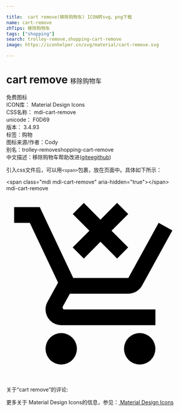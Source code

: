 ```yaml
---

title:  cart remove(移除购物车) ICON转svg、png下载
name: cart-remove
zhTips: 移除购物车
tags: ["shopping"]
search: trolley-remove,shopping-cart-remove
image: https://iconhelper.cn/svg/material/cart-remove.svg

---
```


# cart remove  <small style="font-size: 60%;font-weight: 100">移除购物车</small>


<div class="detail-page">
<p>
<span><span class="badge-success badge">免费图标</span> </span>
<br/>
<span>
ICON库：
<span class="badge-secondary badge">Material Design Icons</span> 
</span>
<br/>
<span>
CSS名称：
<span class="badge-secondary badge">mdi-cart-remove</span> 
</span>
<br/>
<span>
unicode：
<span class="badge-secondary badge">F0D69</span> 
<copy-btn content='F0D69' btn-title=""></copy-btn>
<copy-btn :content='String.fromCodePoint(parseInt("F0D69", 16))' btn-title="复制U"></copy-btn>
</span>
<br/>
<span>
版本：
<span class="badge-secondary badge">3.4.93</span> 
</span><br/><span>标签：<span class="badge-light badge"><router-link to="/tags/shopping.html">购物</router-link></span></span>
<br/>
<span>图标来源/作者：<span class="badge-light badge">Cody</span></span> 
<br/>
<span>别名：<span class="badge-light badge">trolley-remove</span><span class="badge-light badge">shopping-cart-remove</span></span><br/><span class="zh-detail">中文描述：<span class="badge-primary badge">移除购物车</span><span class="help-link"><span>帮助改进</span>(<a href="https://gitee.com/liuwave/icon-helper/edit/master/json/material/cart-remove.json" target="_blank" rel="noopener noreferrer">gitee</a><a href="https://github.com/liuwave/icon-helper/edit/master/json/material/cart-remove.json" target="_blank" rel="noopener noreferrer">github</a></span>)</span><br/>
</p>
</div>
<div class="alert alert-dark">
  <i class="mdi mdi-cart-remove mdi-48px"></i>
  <i class="mdi mdi-cart-remove mdi-36px"></i>
  <i class="mdi mdi-cart-remove mdi-24px"></i>
  <i class="mdi mdi-cart-remove mdi-18px"></i>
</div>
<div>
  <p>引入css文件后，可以用<code>&lt;span&gt;</code>包裹，放在页面中。具体如下所示：    
  </p>
  <div class="alert alert-primary" style="font-size: 14px">
    &lt;span class="mdi mdi-cart-remove" aria-hidden="true"&gt;&lt;/span&gt;
    <copy-btn content='<span class="mdi mdi-cart-remove" aria-hidden="true"></span>'></copy-btn>
  </div>
  <div class="alert alert-secondary">
    <i class="mdi mdi-cart-remove"
    style="font-size: 24px"
    aria-hidden="true"></i> mdi-cart-remove
    <copy-btn content="mdi-cart-remove" btn-title="复制图标名称"></copy-btn>
  </div>
</div>
<div id="svg" class="svg-wrap">
<svg xmlns="http://www.w3.org/2000/svg" viewBox="0 0 24 24"><path d="M14.12,8.53L12,6.41L9.88,8.54L8.46,7.12L10.59,5L8.47,2.88L9.88,1.47L12,3.59L14.12,1.46L15.54,2.88L13.41,5L15.53,7.12L14.12,8.53M7,18A2,2 0 0,1 9,20A2,2 0 0,1 7,22A2,2 0 0,1 5,20A2,2 0 0,1 7,18M17,18A2,2 0 0,1 19,20A2,2 0 0,1 17,22A2,2 0 0,1 15,20A2,2 0 0,1 17,18M7.17,14.75A0.25,0.25 0 0,0 7.42,15H19V17H7A2,2 0 0,1 5,15C5,14.65 5.09,14.32 5.25,14.04L6.6,11.59L3,4H1V2H4.27L5.21,4L6.16,6L8.4,10.73L8.53,11H15.55L18.31,6L19.41,4H19.42L21.16,4.96L17.3,11.97C16.96,12.59 16.3,13 15.55,13H8.1L7.2,14.63L7.17,14.75Z" /></svg>
</div>
<detail full-name='mdi-cart-remove'></detail>
<div>
<p>关于“cart remove”的评论:</p>
</div>
<Vssue title="关于“cart remove”的评论" ></Vssue>    
<div><p>更多关于 Material Design Icons的信息，参见：<a target="_blank" href="https://iconhelper.cn/material.html"> Material Design Icons</a>
</p></div>
